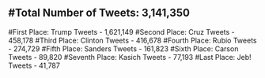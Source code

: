 #Total Number of Tweets: 3,141,350 
---
#First Place: Trump Tweets - 1,621,149
#Second Place: Cruz Tweets - 458,178
#Third Place: Clinton Tweets - 416,678
#Fourth Place: Rubio Tweets - 274,729
#Fifth Place: Sanders Tweets - 161,823
#Sixth Place: Carson Tweets - 89,820
#Seventh Place: Kasich Tweets - 77,193
#Last Place: Jeb! Tweets - 41,787
